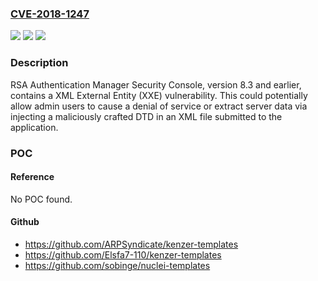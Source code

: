 ### [CVE-2018-1247](https://cve.mitre.org/cgi-bin/cvename.cgi?name=CVE-2018-1247)
![](https://img.shields.io/static/v1?label=Product&message=RSA%20Authentication%20Manager%20Security%20Console&color=blue)
![](https://img.shields.io/static/v1?label=Version&message=n%2Fa&color=blue)
![](https://img.shields.io/static/v1?label=Vulnerability&message=XML%20External%20Entity%20Injection%20Vulnerability&color=brighgreen)

### Description

RSA Authentication Manager Security Console, version 8.3 and earlier, contains a XML External Entity (XXE) vulnerability. This could potentially allow admin users to cause a denial of service or extract server data via injecting a maliciously crafted DTD in an XML file submitted to the application.

### POC

#### Reference
No POC found.

#### Github
- https://github.com/ARPSyndicate/kenzer-templates
- https://github.com/Elsfa7-110/kenzer-templates
- https://github.com/sobinge/nuclei-templates

